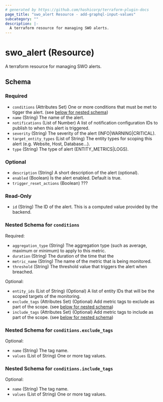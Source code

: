 ```yaml
---
# generated by https://github.com/hashicorp/terraform-plugin-docs
page_title: "swo_alert Resource - add-graphql-input-values"
subcategory: ""
description: |-
  A terraform resource for managing SWO alerts.
---
```


# swo_alert (Resource)

A terraform resource for managing SWO alerts.



<!-- schema generated by tfplugindocs -->
## Schema

### Required

- `conditions` (Attributes Set) One or more conditions that must be met to tigger the alert. (see [below for nested schema](#nestedatt--conditions))
- `name` (String) The name of the alert.
- `notifications` (List of Number) A list of notification configuration IDs to publish to when this alert is triggered.
- `severity` (String) The severity of the alert (INFO|WARNING|CRITICAL).
- `target_entity_types` (List of String) The entity types for scoping this alert (e.g. Website, Host, Database...).
- `type` (String) The type of alert (ENTITY_METRICS|LOGS).

### Optional

- `description` (String) A short description of the alert (optional).
- `enabled` (Boolean) Is the alert enabled. Default is true.
- `trigger_reset_actions` (Boolean) ???

### Read-Only

- `id` (String) The ID of the alert. This is a computed value provided by the backend.

<a id="nestedatt--conditions"></a>
### Nested Schema for `conditions`

Required:

- `aggregation_type` (String) The aggregation type (such as average, maximum or minimum) to apply to this metric.
- `duration` (String) The duration of the time that the
- `metric_name` (String) The name of the metric that is being monitored.
- `threshold` (String) The threshold value that triggers the alert when breached.

Optional:

- `entity_ids` (List of String) (Optional) A list of entity IDs that will be the scoped targets of the monitoring.
- `exclude_tags` (Attributes Set) (Optional) Add metric tags to exclude as part of the scope. (see [below for nested schema](#nestedatt--conditions--exclude_tags))
- `include_tags` (Attributes Set) (Optional) Add metric tags to include as part of the scope. (see [below for nested schema](#nestedatt--conditions--include_tags))

<a id="nestedatt--conditions--exclude_tags"></a>
### Nested Schema for `conditions.exclude_tags`

Optional:

- `name` (String) The tag name.
- `values` (List of String) One or more tag values.


<a id="nestedatt--conditions--include_tags"></a>
### Nested Schema for `conditions.include_tags`

Optional:

- `name` (String) The tag name.
- `values` (List of String) One or more tag values.


